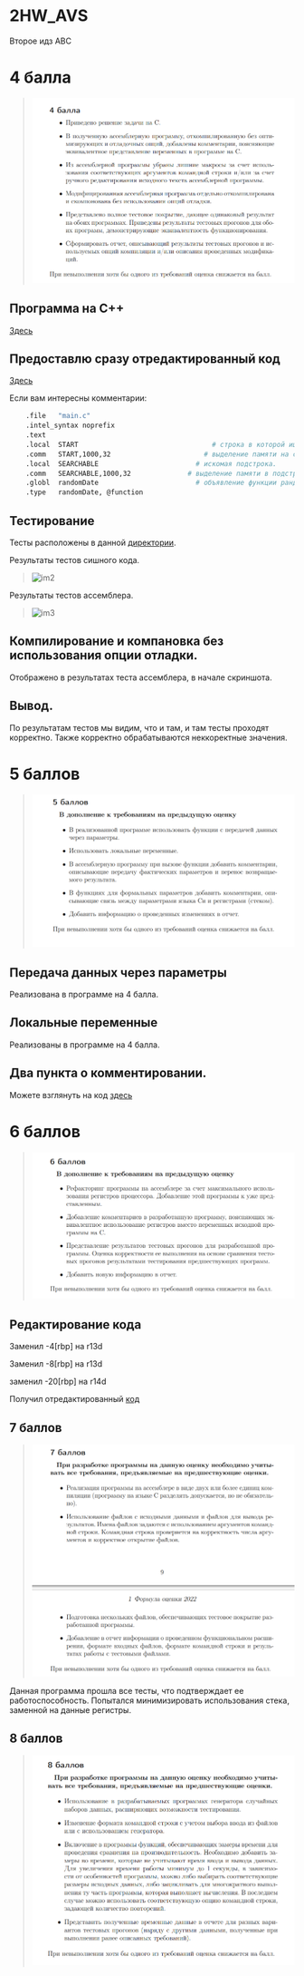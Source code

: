 # 2HW_AVS
Второе идз АВС
# 4 балла
  > ![im1](images/4.png)
## Программа на С++
[Здесь](/C_programs/)
## Предоставлю сразу отредактированный код
[Здесь](/4point/max.s)

Если вам интересны комментарии:
```sh
	.file	"main.c"
	.intel_syntax noprefix
	.text
	.local	START							      # строка в которой ищем подстроку.
	.comm	START,1000,32					    # выделение памяти на строку.
	.local	SEARCHABLE						  # искомая подстрока.
	.comm	SEARCHABLE,1000,32				# выделение памяти в подстроку.
	.globl	randomDate						  # объявление функции рандомной генерации данных.
	.type	randomDate, @function
 ```
 ## Тестирование
 Тесты расположены в данной [директории](tests/tests/).
 
 Результаты тестов сишного кода.
  > ![im2](/images/073f9e66-5884-485e-a17b-ec9f9a122d3e.jpg)
  
  Результаты тестов ассемблера.
  
  > ![im3](/images/d5fae40d-8976-4ccc-a7e5-4b4db7d4e31f.jpg)


## Компилирование и компановка без использования опции отладки.
Отображено в результатах теста ассемблера, в начале скриншота.
## Вывод.
По результатам тестов мы видим, что и там, и там тесты проходят корректно. Также корректно обрабатываются неккоректные значения.

# 5 баллов 

  > ![im3](images/5.png)

## Передача данных через параметры 
Реализована в программе на 4 балла.
## Локальные переменные
Реализованы в программе на 4 балла.
## Два пункта о комментировании.
Можете взглянуть на код [здесь](/5point/max.s)

# 6 баллов
  > ![im4](/images/6.png)
## Редактирование кода

Заменил -4[rbp] на r13d

Заменил -8[rbp] на r13d

заменил -20[rbp] на r14d

Получил отредактированный [код](/6point/max.s)

## 7 баллов
  > ![im5](/images/7.png)


 Данная программа прошла все тесты, что подтверждает ее работоспособность.
Попытался минимизировать использования стека, заменной на данные регистры.

## 8 баллов
  > ![im5](/images/8.png)
